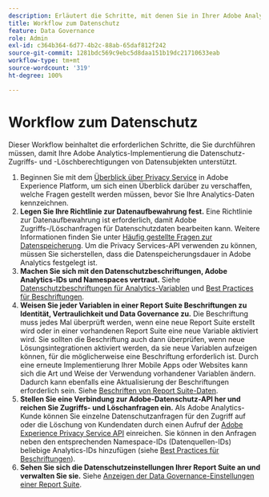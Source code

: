 ```yaml
---
description: Erläutert die Schritte, mit denen Sie in Ihrer Adobe Analytics-Implementierung die Zugriffs- und Löschrechte der betroffenen Personen für den Datenschutz unterstützen.
title: Workflow zum Datenschutz
feature: Data Governance
role: Admin
exl-id: c364b364-6d77-4b2c-88ab-65daf812f242
source-git-commit: 1281bdc569c9ebc5d8daa151b19dc21710633eab
workflow-type: tm+mt
source-wordcount: '319'
ht-degree: 100%

---
```


# Workflow zum Datenschutz

Dieser Workflow beinhaltet die erforderlichen Schritte, die Sie durchführen müssen, damit Ihre Adobe Analytics-Implementierung die Datenschutz-Zugriffs- und -Löschberechtigungen von Datensubjekten unterstützt.

1. Beginnen Sie mit dem [Überblick über Privacy Service](https://experienceleague.adobe.com/docs/experience-platform/privacy/home.html?lang=de) in Adobe Experience Platform, um sich einen Überblick darüber zu verschaffen, welche Fragen gestellt werden müssen, bevor Sie Ihre Analytics-Daten kennzeichnen.
1. **Legen Sie Ihre Richtlinie zur Datenaufbewahrung fest.** Eine Richtlinie zur Datenaufbewahrung ist erforderlich, damit Adobe Zugriffs-/Löschanfragen für Datenschutzdaten bearbeiten kann. Weitere Informationen finden Sie unter [Häufig gestellte Fragen zur Datenspeicherung](/help/technotes/data-retention.md). Um die Privacy Services-API verwenden zu können, müssen Sie sicherstellen, dass die Datenspeicherungsdauer in Adobe Analytics festgelegt ist.
1. **Machen Sie sich mit den Datenschutzbeschriftungen, Adobe Analytics-IDs und Namespaces vertraut.** Siehe [Datenschutzbeschriftungen für Analytics-Variablen](/help/admin/admin/c-data-governance/data-labeling/gdpr-labels.md) und [Best Practices für Beschriftungen](/help/admin/admin/c-data-governance/data-labeling/gdpr-analytics-ids.md).
1. **Weisen Sie jeder Variablen in einer Report Suite Beschriftungen zu Identität, Vertraulichkeit und Data Governance zu.** Die Beschriftung muss jedes Mal überprüft werden, wenn eine neue Report Suite erstellt wird oder in einer vorhandenen Report Suite eine neue Variable aktiviert wird. Sie sollten die Beschriftung auch dann überprüfen, wenn neue Lösungsintegrationen aktiviert werden, da sie neue Variablen aufzeigen können, für die möglicherweise eine Beschriftung erforderlich ist. Durch eine erneute Implementierung Ihrer Mobile Apps oder Websites kann sich die Art und Weise der Verwendung vorhandener Variablen ändern. Dadurch kann ebenfalls eine Aktualisierung der Beschriftungen erforderlich sein. Siehe [Beschriften von Report Suite-Daten](/help/admin/admin/c-data-governance/data-labeling/gdpr-namespaces.md).
1. **Stellen Sie eine Verbindung zur Adobe-Datenschutz-API her und reichen Sie Zugriffs- und Löschanfragen ein.** Als Adobe Analytics-Kunde können Sie einzelne Datenschutzanfragen für den Zugriff auf oder die Löschung von Kundendaten durch einen Aufruf der [Adobe Experience Privacy Service API](https://experienceleague.adobe.com/docs/experience-platform/privacy/api/overview.html?lang=de) einreichen. Sie können in den Anfragen neben den entsprechenden Namespace-IDs (Datenquellen-IDs) beliebige Analytics-IDs hinzufügen (siehe [Best Practices für Beschriftungen](/help/admin/admin/c-data-governance/data-labeling/gdpr-analytics-ids.md)).
1. **Sehen Sie sich die Datenschutzeinstellungen Ihrer Report Suite an und verwalten Sie sie.** Siehe [Anzeigen der Data Governance-Einstellungen einer Report Suite](/help/admin/admin/c-data-governance/data-labeling/gdpr-view-settings.md).
